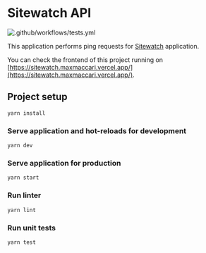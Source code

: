 # Sitewatch API

![.github/workflows/tests.yml](https://github.com/maxmaccari/sitewatch-api/workflows/.github/workflows/tests.yml/badge.svg)

This application performs ping requests for [Sitewatch](https://github.com/maxmaccari/sitewatch) application.

You can check the frontend of this project running on [https://sitewatch.maxmaccari.vercel.app/](https://sitewatch.maxmaccari.vercel.app/).

## Project setup

```
yarn install
```

### Serve application and hot-reloads for development

```
yarn dev
```

### Serve application for production

```
yarn start
```

### Run linter

```
yarn lint
```

### Run unit tests

```
yarn test
```
